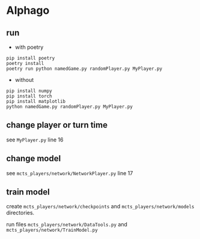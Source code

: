 # Alphago

## run

- with poetry
```shell
pip install poetry
poetry install
poetry run python namedGame.py randomPlayer.py MyPlayer.py
```

- without
```shell
pip install numpy
pip install torch
pip install matplotlib
python namedGame.py randomPlayer.py MyPlayer.py
```

## change player or turn time

see `MyPlayer.py` line 16

## change model

see `mcts_players/network/NetworkPlayer.py` line 17

## train model

create `mcts_players/network/checkpoints` and `mcts_players/network/models` directories.

run files `mcts_players/network/DataTools.py` and `mcts_players/network/TrainModel.py`
